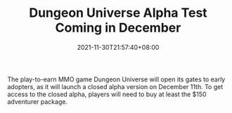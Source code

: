 ﻿---
title: "Dungeon Universe Alpha Test Coming in December"
date: 2021-11-30T21:57:40+08:00
lastmod: 2021-11-30T16:45:40+08:00
draft: false
authors: ["Jonathan"]
description: "The play-to-earn MMO game Dungeon Universe will open its gates to early adopters, as it will launch a closed alpha version on December 11th. To get access to the closed alpha, players will need to buy at least the $150 adventurer package."
featuredImage: "dungeon-universe-alpha-test-coming-in-december.png"
tags: ["Strategy Games","Play to Earn"]
categories: ["news"]
news: ["Strategy Games"]
weight: 
lightgallery: true
pinned: false
recommend: false
recommend1: false
---

The play-to-earn MMO game Dungeon Universe will open its gates to early adopters, as it will launch a closed alpha version on December 11th. To get access to the closed alpha, players will need to buy at least the $150 adventurer package.

<!--more-->

